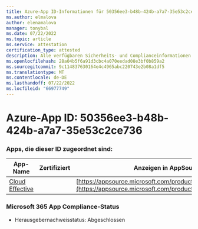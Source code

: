 ```yaml
---
title: Azure-App ID-Informationen für 50356ee3-b48b-424b-a7a7-35e53c2ce736
ms.author: elmalova
author: elenamalova
manager: tonybal
ms.date: 07/22/2022
ms.topic: article
ms.service: attestation
certification_type: attested
description: Alle verfügbaren Sicherheits- und Complianceinformationen für 50356ee3-b48b-424b-a7a7-35e53c2ce736.
ms.openlocfilehash: 28a04b5f6a91d3cbc4a070eedad08e3bf0b859a2
ms.sourcegitcommit: 9c114837630164e4c4965abc220743e2b08a1df5
ms.translationtype: MT
ms.contentlocale: de-DE
ms.lasthandoff: 07/22/2022
ms.locfileid: "66977749"
---
```

# <a name="azure-app-id-50356ee3-b48b-424b-a7a7-35e53c2ce736"></a>Azure-App ID: 50356ee3-b48b-424b-a7a7-35e53c2ce736


### <a name="apps-associated-with-this-id"></a>Apps, die dieser ID zugeordnet sind:
| **App-Name** | **Zertifiziert** | **Anzeigen in AppSource** |
|--------------|---------------|-----------------------|
| [Cloud Effective](../forward/WA200002408.md) |  | [https://appsource.microsoft.com/product/office/WA200002408](https://appsource.microsoft.com/product/office/WA200002408) |

### <a name="microsoft-365-app-compliance-status"></a>Microsoft 365 App Compliance-Status
- Herausgebernachweisstatus: Abgeschlossen
